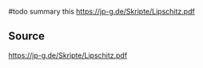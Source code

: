 

#todo summary this https://jp-g.de/Skripte/Lipschitz.pdf


## Source
https://jp-g.de/Skripte/Lipschitz.pdf